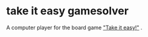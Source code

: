 # take it easy gamesolver

A computer player for the board game ["Take it easy!"](https://www.ravensburger.de/produkte/spiele/familienspiele/take-it-easy-26738/index.html) .
